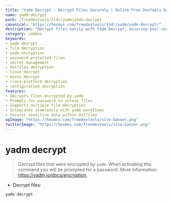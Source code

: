 ```yaml
---
title: "Yadm Decrypt - Decrypt Files Securely | Online Free DevTools by Hexmos"
name: yadm-decrypt
path: /freedevtools/tldr/yadm/yadm-decrypt
canonical: "https://hexmos.com/freedevtools/tldr/yadm/yadm-decrypt/"
description: "Decrypt files easily with Yadm Decrypt, ensuring your secrets are safe. Secure file management and simplified encryption process. Free online tool, no registration required."
category: common
keywords:
- yadm decrypt
- file decryption
- yadm encryption
- password protected files
- secret management
- dotfiles decryption
- linux decrypt
- macos decrypt
- cross-platform decryption
- configuration decryption
features:
- Decrypts files encrypted by yadm
- Prompts for password to unlock files
- Supports multiple file decryption
- Integrates seamlessly with yadm workflows
- Secures sensitive data within dotfiles
ogImage: "https://hexmos.com/freedevtools/site-banner.png"
twitterImage: "https://hexmos.com/freedevtools/site-banner.png"
---
```


# yadm decrypt

> Decrypt files that were encrypted by `yadm`.
> When activating this command you will be prompted for a password.
> More information: <https://yadm.io/docs/encryption>.

- Decrypt files:

`yadm decrypt`
